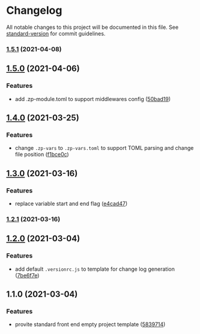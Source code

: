 # Changelog

All notable changes to this project will be documented in this file. See [standard-version](https://github.com/conventional-changelog/standard-version) for commit guidelines.

### [1.5.1](https://github.com/zppack/template-project-std/compare/v1.5.0...v1.5.1) (2021-04-08)

## [1.5.0](https://github.com/zppack/template-project-std/compare/v1.4.0...v1.5.0) (2021-04-06)


### Features

* add .zp-module.toml to support middlewares config ([50bad19](https://github.com/zppack/template-project-std/commit/50bad19803c9b2ac5ee29ef9086ef4af728635a7))

## [1.4.0](https://github.com/zppack/template-project-std/compare/v1.3.0...v1.4.0) (2021-03-25)


### Features

* change `.zp-vars` to `.zp-vars.toml` to support TOML parsing and change file position ([f1bce0c](https://github.com/zppack/template-project-std/commit/f1bce0cb1f8447e06952e7bdeb04f74d4406f43f))

## [1.3.0](https://github.com/zppack/template-project-std/compare/v1.2.1...v1.3.0) (2021-03-16)


### Features

* replace variable start and end flag ([e4cad47](https://github.com/zppack/template-project-std/commit/e4cad4743d93d522dab146a74a8d25d73f7b3b4f))

### [1.2.1](https://github.com/zppack/template-project-std/compare/v1.2.0...v1.2.1) (2021-03-16)

## [1.2.0](https://github.com/zppack/template-project-std/compare/v1.1.0...v1.2.0) (2021-03-04)


### Features

* add default `.versionrc.js` to template for change log generation ([7be6f7e](https://github.com/zppack/template-project-std/commit/7be6f7e87793de443c425586239eeb5bbb38b891))

## 1.1.0 (2021-03-04)


### Features

* provite standard front end empty project template ([5839714](https://github.com/zppack/template-project-std/commit/5839714d007e90d6660e95508b27773dced6a3da))
